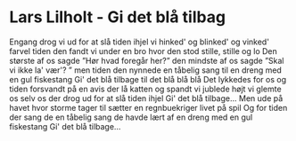 # Lars Lilholt - Gi det blå tilbag


Engang drog vi ud for at slå tiden ihjel
vi hinked' og blinked' og vinked' farvel
tiden den fandt vi under en bro
hvor den stod stille, stille og lo
Den største af os sagde ”Hør hvad foregår her?”
den mindste af os sagde ”Skal vi ikke la' vær'? ”
men tiden den nynnede en tåbelig sang
til en dreng med en gul fiskestang
Gi' det blå tilbage
til det blå blå blå
Det lykkedes for os og tiden forsvandt
på en avis der lå katten og spandt
vi jublede højt vi glemte os selv
os der drog ud for at slå tiden ihjel
Gi' det blå tilbage…
Men ude på havet
hvor storme tager til
sætter en regnbuekriger
livet på spil
Og for tiden der sang de en tåbelig sang
de havde lært af en dreng med en gul fiskestang
Gi' det blå tilbage…

